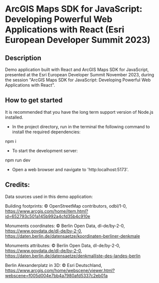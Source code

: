# ArcGIS Maps SDK for JavaScript: Developing Powerful Web Applications with React (Esri European Developer Summit 2023)

## Description

Demo application built with React and ArcGIS Maps SDK for JavaScript, presented at the Esri European Developer Summit November 2023, during the session "ArcGIS Maps SDK for JavaScript: Developing Powerful Web Applications with React".

## How to get started

It is recommended that you have the long term support version of Node.js installed.

- In the project directory, run in the terminal the following command to install the required dependencies:

npm i

- To start the development server:

npm run dev

- Open a web browser and navigate to 'http:localhost:5173'.

## Credits:

Data sources used in this demo application:

Building footprints: © OpenStreetMap contributors, odbl/1-0, https://www.arcgis.com/home/item.html?id=652793c501a145b992a4cfd35b4c910e

Monuments coordinates: © Berlin Open Data, dl-de/by-2-0, https://www.govdata.de/dl-de/by-2-0, https://daten.berlin.de/datensaetze/koordinaten-berliner-denkmale

Monuments attributes: © Berlin Open Data, dl-de/by-2-0, https://www.govdata.de/dl-de/by-2-0, https://daten.berlin.de/datensaetze/denkmalliste-des-landes-berlin

Berlin Alexanderplatz in 3D: © Esri Deutschland, https://www.arcgis.com/home/webscene/viewer.html?webscene=f005d004e7bb4a7980afd5337c2eb01a
